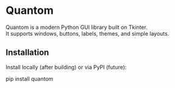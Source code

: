 # Quantom

Quantom is a modern Python GUI library built on Tkinter.  
It supports windows, buttons, labels, themes, and simple layouts.

## Installation

Install locally (after building) or via PyPI (future):

pip install quantom